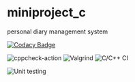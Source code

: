 # miniproject_c

personal diary management system

[![Codacy Badge](https://api.codacy.com/project/badge/Grade/97ed3a8777754eec86488e042a91f69b)](https://app.codacy.com/gh/stepin104245/miniproject_c?utm_source=github.com&utm_medium=referral&utm_content=stepin104245/miniproject_c&utm_campaign=Badge_Grade)


![cppcheck-action](https://github.com/stepin104245/miniproject_c/workflows/cppcheck-action/badge.svg?branch=main)
![Valgrind](https://github.com/stepin104245/miniproject_c/workflows/Valgrind/badge.svg)
![C/C++ CI](https://github.com/stepin105361/calc/workflows/C/C++%20CI/badge.svg)



![Unit testing](https://github.com/prithviwarrior/stepin105176/workflows/Unit%20testing/badge.svg)
